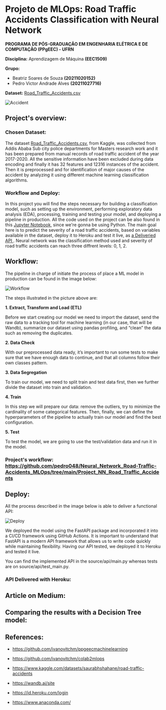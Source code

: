 # Projeto de MLOps: Road Traffic Accidents Classification with Neural Network

**PROGRAMA DE PÓS-GRADUAÇÃO EM ENGENHARIA ELÉTRICA E DE COMPUTAÇÃO (PPgEEC) - UFRN**

**Disciplina:** Aprendizagem de Máquina **(EEC1509)**

**Grupo:** 

*   Beatriz Soares de Souza **(20211020152)**
*   Pedro Victor Andrade Alves **(20211027716)**

**Dataset:** [Road_Traffic_Accidents.csv](https://www.kaggle.com/datasets/saurabhshahane/road-traffic-accidents)

![Accident](https://lh3.googleusercontent.com/pw/AM-JKLX-DKD3hwss7RQ3TLRC_oSKvfWMLhhHUMbxTJWDe1PzV21gBNnqM_FYzzrRCiI8FhHjEc2UhXIKvLIK2xfGaEsxEo2Gna6wfbygyNULPBglcEt8wwNKM0Nt_y-t3TMMdnWKXJgkq7vbnlzU9HkW2gL8=w500-h320-no?authuser=0)

## Project's overview:

### Chosen Dataset:

The dataset [Road_Traffic_Accidents.csv](https://www.kaggle.com/datasets/saurabhshahane/road-traffic-accidents), from Kaggle, was collected from Addis Ababa Sub city police departments for Masters research work and it has been prepared from manual records of road traffic accident of the year 2017-2020. All the sensitive information have been excluded during data encoding and finally it has 32 features and 12316 instances of the accident. Then it is preprocessed and for identification of major causes of the accident by analyzing it using different machine learning classification algorithms.

### Workflow and Deploy:

In this project you will find the steps necessary for building a classification model, such as setting up the environment, performing exploratory data analysis (EDA), processing, training and testing your model, and deploying a pipeline in production. All the code used on the project can be also found in this [Jupyter Notebook](https://github.com/pedro048/Neural_Network_Road-Traffic-Accidents_MLOps/tree/main/Project_NN_Road_Traffic_Accidents), since we're gonna be using Python. The main goal here is to predict the severity of a road traffic accidents, based on variables available in the dataset, deploy it to Heroku and test it live, as [a Deliveried API ](). Neural network was the classification method used and severity of road traffic accidents can reach three diffrent levels: 0, 1, 2.


## Workflow:

The pipeline in charge of initiate the process of place a ML model in production can be found in the image below:

![Workflow](https://lh3.googleusercontent.com/pw/AM-JKLUCw27d6nW0YYrq-zIshMFLMSbCssGxQtNiQMwzxGu7W83kIgmfWlg75IKaNCCDuIB2Dk2ZTGLfEyvDt-AsW3F9m_MIVMlJoBPomkgBolc3WuSYvM2E3uFNDtcFgwhNE-dj1EcEMTtkhi8qmqBzvv9H=w1496-h948-no?authuser=0)

The steps illustrated in the picture above are:

**1. Extract, Transform and Load (ETL)**

Before we start creating our model we need to import the dataset, send the raw data to a tracking tool for machine learning (in our case, that will be Wandb), summarize our dataset using pandas profiling, and “clean” the data such as removing the duplicates.

**2. Data Check**

With our preprocessed data ready, it’s important to run some tests to make sure that we have enough data to continue, and that all columns follow their own classes pattern.

**3. Data Segregation**

To train our model, we need to split train and test data first, then we further divide the dataset into train and validation.

**4. Train**

In this step we will prepare our data: remove the outliers, try to minimize the cardinality of some categorical features. Then, finally, we can define the hyperparameters of the pipeline to actually train our model and find the best configuration.

**5. Test**

To test the model, we are going to use the test/validation data and run it in the model.



### **Project's workflow:** https://github.com/pedro048/Neural_Network_Road-Traffic-Accidents_MLOps/tree/main/Project_NN_Road_Traffic_Accidents 

## Deploy:

All the process described in the image below is able to deliver a functional API:

![Deploy](https://lh3.googleusercontent.com/pw/AM-JKLXlXm09RhjF_hoHXWz4MhCFU9jF4VKlJr1OIcSinD0itYVclc8fJdRqTA6ECoBKcX7QLT8Ln8tRukszIyxMZIr_Y75nUxSp9DtY-xYXFHyVoDy6fSXCY_lU2mgjAqqdGL4lYrFOwsC22Eh9Tx55JgHz=w1598-h949-no?authuser=0)

We deployed the model using the FastAPI package and incorporated it into a CI/CD framework using GitHub Actions. It is important to understand that FastAPI is a modern API framework that allows us to write code quickly while maintaining flexibility. Having our API tested, we deployed it to Heroku and tested it live.

You can find the implemented API in the source/api/main.py whereas tests are on source/api/test_main.py.

### **API Delivered with Heroku:** 

## **Article on Medium**:

## **Comparing the results with a Decision Tree model**:

## References:

- https://github.com/ivanovitchm/ppgeecmachinelearning

- https://github.com/ivanovitchm/colab2mlops

- https://www.kaggle.com/datasets/saurabhshahane/road-traffic-accidents

- https://wandb.ai/site

- https://id.heroku.com/login

- https://www.anaconda.com/

